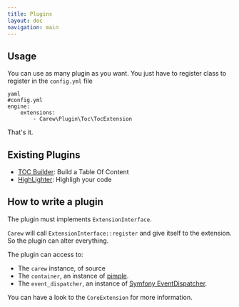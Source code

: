 ```yaml
---
title: Plugins
layout: doc
navigation: main
---
```


Usage
-----

You can use as many plugin as you want. You just
have to register class to register in the `config.yml` file

    yaml
    #config.yml
    engine:
        extensions:
            - Carew\Plugin\Toc\TocExtension

That's it.

Existing Plugins
----------------

* [TOC Builder](https://github.com/carew/plugin-toc): Build a Table Of Content
* [HighLighter](https://github.com/carew/plugin-highlight): Highligh your code

How to write a plugin
---------------------

The plugin must implements `ExtensionInterface`.

`Carew` will call `ExtensionInterface::register` and give itself
to the extension. So the plugin can alter everything.

The plugin can access to:

* The `carew` instance, of source
* The `container`, an instance of [pimple](http://pimple.sensiolabs.org/).
* The `event_dispatcher`, an instance of [Symfony EventDispatcher](https://github.com/symfony/EventDispatcher).

You can have a look to the `CoreExtension` for more information.


